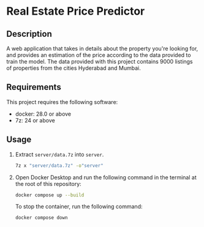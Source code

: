 # Real Estate Price Predictor

## Description

A web application that takes in details about the property you're looking for, and provides an estimation of the price according to the data provided to train the model. The data provided with this project contains 9000 listings of properties from the cities Hyderabad and Mumbai.

## Requirements

This project requires the following software:

- docker: 28.0 or above
- 7z: 24 or above

## Usage

1. Extract `server/data.7z` into `server`.

   ```bash
   7z x "server/data.7z" -o"server"
   ```

2. Open Docker Desktop and run the following command in the terminal at the root of this repository:

   ```bash
   docker compose up --build
   ```

   To stop the container, run the following command:

   ```bash
   docker compose down
   ```
